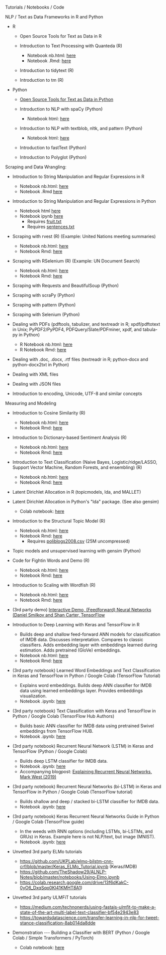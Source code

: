 Tutorials / Notebooks / Code

NLP / Text as Data Frameworks in R and Python

* R
   * Open Source Tools for Text as Data in R
   
   * Introduction to Text Processing with Quanteda (R)
      * Notebook nb.html: [here](https://burtmonroe.github.io/TextAsDataCourse/Tutorials/TADA-IntroToQuanteda.nb.html)    
      * Notebook .Rmd: [here](https://burtmonroe.github.io/TextAsDataCourse/Tutorials/TADA-IntroToQuanteda.Rmd)
      
   * Introduction to tidytext (R)
   
   * Introduction to tm (R)

* Python
   * [Open Source Tools for Text as Data in Python](https://burtmonroe.github.io/TextAsDataCourse/Notes/PythonText/)
   
   * Introduction to NLP with spaCy (Python)
      * Notebook html: [here](https://burtmonroe.github.io/TextAsDataCourse/Tutorials/Introduction%20to%20NLP%20with%20spaCy.html)
      
   * Introduction to NLP with textblob, nltk, and pattern (Python)
      * Notebook html: [here](https://burtmonroe.github.io/TextAsDataCourse/Tutorials/Introduction%20to%20NLP%20with%20TextBlob%2C%20NLTK%2C%20and%20pattern.html)
      
   * Introduction to fastText (Python)
   
   * Introduction to Polyglot (Python)

Scraping and Data Wrangling:

* Introduction to String Manipulation and Regular Expressions in R
    * Notebook nb.html: [here](https://burtmonroe.github.io/TextAsDataCourse/Tutorials/TADA-IntroToTextManipulation.nb.html)
    * Notebook .Rmd [here](https://burtmonroe.github.io/TextAsDataCourse/Tutorials/TADA-IntroToTextManipulation.Rmd)
    
* Introduction to String Manipulation and Regular Expressions in Python
    * Notebook html [here](https://burtmonroe.github.io/TextAsDataCourse/Tutorials/Intro%2Bto%2BString%2BManipulation%2Band%2BRegular%2BExpressions%2Bin%2BPython.html)
    * Notebook ipynb [here](https://burtmonroe.github.io/TextAsDataCourse/Tutorials/Intro%2Bto%2BString%2BManipulation%2Band%2BRegular%2BExpressions%2Bin%2BPython.ipynb)
        * Requires [fruit.txt](https://burtmonroe.github.io/TextAsDataCourse/Tutorials/fruit.txt)
        * Requires [sentences.txt](https://burtmonroe.github.io/TextAsDataCourse/Tutorials/sentences.txt)
        
* Scraping with rvest (R) (Example: United Nations meeting summaries)
   * Notebook nb.html: [here](https://burtmonroe.github.io/TextAsDataCourse/Tutorials/TADA-ScrapingWithRvest_UNMeetingSummaries.nb.html)
   * Notebook Rmd: [here](https://burtmonroe.github.io/TextAsDataCourse/Tutorials/TADA-ScrapingWithRvest_UNMeetingSummaries.Rmd)

* Scraping with RSelenium (R) (Example: UN Document Search)
   * Notebook nb.html: [here](https://burtmonroe.github.io/TextAsDataCourse/Tutorials/TADA-RSelenium.nb.html)
   * Notebook Rmd: [here](https://burtmonroe.github.io/TextAsDataCourse/Tutorials/TADA-RSelenium.Rmd)

* Scraping with Requests and BeautifulSoup (Python)

* Scraping with scraPy (Python)

* Scraping with pattern (Python)

* Scraping with Selenium (Python)

* Dealing with PDFs (pdftools, tabulizer, and textreadr in R; xpdf/pdftotext in Unix; PyPDF2/PyPDF4, PDFQuery/Slate/PDFminer, xpdf, and tabula-py in Python)
   * R Notebook nb.html: [here](https://burtmonroe.github.io/TextAsDataCourse/Tutorials/TADA-PDFs.nb.html)
   * R Notebook Rmd: [here](https://burtmonroe.github.io/TextAsDataCourse/Tutorials/TADA-PDFs.Rmd)


* Dealing with .doc, .docx, .rtf files (textreadr in R; python-docx and python-docx2txt in Python)

* Dealing with XML files

* Dealing with JSON files

* Introduction to encoding, Unicode, UTF-8 and similar concepts

Measuring and Modeling

* Introduction to Cosine Similarity (R)
   * Notebook nb.html: [here](https://burtmonroe.github.io/TextAsDataCourse/Tutorials/TADA-CosineSimTutorial.nb.html)
   * Notebook Rmd: [here](https://burtmonroe.github.io/TextAsDataCourse/Tutorials/TADA-CosineSimTutorial.Rmd)

* Introduction to Dictionary-based Sentiment Analysis (R)
   * Notebook nb.html: [here](https://burtmonroe.github.io/TextAsDataCourse/Tutorials/TADA-SentimentAnalysisWithLexicoder.nb.html)
   * Notebook Rmd: [here](https://burtmonroe.github.io/TextAsDataCourse/Tutorials/TADA-SentimentAnalysisWithLexicoder.Rmd)

* Introduction to Text Classification (Naive Bayes, Logistic/ridge/LASSO, Support Vector Machine, Random Forests, and ensembling) (R)
   * Notebook nb.html: [here](https://burtmonroe.github.io/TextAsDataCourse/Tutorials/TADA-Classification.nb.html)
   * Notebook Rmd: [here](https://burtmonroe.github.io/TextAsDataCourse/Tutorials/TADA-Classification.Rmd)

* Latent Dirichlet Allocation in R (topicmodels, lda, and MALLET)

* Latent Dirichlet Allocation in Python's "lda" package. (See also gensim)
   * Colab notebook: [here](https://colab.research.google.com/drive/1i7DdjegYt4kJqU2fv9-e00qCrbAtEpt2)

* Introduction to the Structural Topic Model (R)
   * Notebook nb.html: [here](https://burtmonroe.github.io/TextAsDataCourse/Tutorials/IntroSTM.nb.html)
   * Notebook Rmd: [here](https://burtmonroe.github.io/TextAsDataCourse/Tutorials/IntroSTM.Rmd)
      * Requires [poliblogs2008.csv](https://burtmonroe.github.io/TextAsDataCourse/Tutorials/poliblogs2008.csv.zip) (25M uncompressed)

* Topic models and unsupervised learning with gensim (Python)

* Code for Fightin Words and Demo (R)
   * Notebook nb.html: [here](https://burtmonroe.github.io/TextAsDataCourse/Tutorials/TADA-FightinWords.nb.html)
   * Notebook Rmd: [here](https://burtmonroe.github.io/TextAsDataCourse/Tutorials/TADA-FightinWords.Rmd)
   
* Introduction to Scaling with Wordfish (R)
   * Notebook nb.html: [here](https://burtmonroe.github.io/TextAsDataCourse/Tutorials/IntroductionToWordfish.nb.html)
   * Notebook Rmd: [here](https://burtmonroe.github.io/TextAsDataCourse/Tutorials/IntroductionToWordfish.Rmd)
   
* (3rd party demo) [Interactive Demo, (Feedforward) Neural Networks (Daniel Smilkov and Shan Carter, TensorFlow](https://playground.tensorflow.org/)

* Introduction to Deep Learning with Keras and TensorFlow in R
   * Builds deep and shallow feed-forward ANN models for classification of IMDB data. Discusses interpretation. Compares to classic classifiers. Adds embedding layer with embeddings learned during estimation. Adds pretrained (GloVe) embeddings.
   * Notebook nb.html: [here](https://burtmonroe.github.io/TextAsDataCourse/Tutorials/TADA-IntroToKerasAndTensflowInR.nb.html)
   * Notebook Rmd: [here](https://burtmonroe.github.io/TextAsDataCourse/Tutorials/TADA-IntroToKerasAndTensflowInR.Rmd)

* (3rd party notebook) Learned Word Embeddings and Text Classification in Keras and TensorFlow in Python / Google Colab (TensorFlow Tutorial)
   * Explains word embeddings. Builds deep ANN classifier for IMDB data using learned embeddings layer. Provides embeddings visualization.
   * Notebook .ipynb: [here](https://www.tensorflow.org/tutorials/text/word_embeddings)

* (3rd party notebook) Text Classification with Keras and TensorFlow in Python / Google Colab (TensorFlow Hub Authors)
   * Builds basic ANN classifier for IMDB data using pretrained Swivel embeddings from TensorFlow HUB.
   * Notebook .ipynb: [here](https://colab.research.google.com/github/tensorflow/hub/blob/master/examples/colab/tf2_text_classification.ipynb)

* (3rd party notebook) Recurrent Neural Network (LSTM) in Keras and TensorFlow (Python / Google Colab)
   * Builds deep LSTM classifier for IMDB data.
   * Notebook .ipynb: [here](https://colab.research.google.com/github/markwest1972/LSTM-Example-Google-Colaboratory/blob/master/LSTM_IMDB_Sentiment_Example.ipynb)
   * Accompanying blogpost: [Explaining Recurrent Neural Networks, Mark West (2019)](https://www.bouvet.no/bouvet-deler/explaining-recurrent-neural-networks)

* (3rd party notebook) Recurrent Neural Networks (bi-LSTM) in Keras and TensorFlow in Python / Google Colab (TensorFlow tutorial)
   * Builds shallow and deep / stacked bi-LSTM classifier for IMDB data.
   * Notebook .ipynb: [here](https://www.tensorflow.org/tutorials/text/text_classification_rnn)

* (3rd party notebook) Keras Recurrent Neural Networks Guide in Python / Google Colab (TensorFlow guide)
   * In the weeds with RNN options (including LSTMs, bi-LSTMs, and GRUs) in Keras. Example here is not NLP/text, but image (MNIST).
   * Notebook .ipynb: [here](https://www.tensorflow.org/guide/keras/rnn)
 
* Unvetted 3rd party ELMo tutorials
   * https://github.com/UKPLab/elmo-bilstm-cnn-crf/blob/master/Keras_ELMo_Tutorial.ipynb (Keras/IMDB)
   * https://github.com/TheShadow29/ALNLP-Notes/blob/master/notebooks/Using-Elmo.ipynb
   * https://colab.research.google.com/drive/13f6dKakC-0yO6_DxqSqo0Kl41KMHT8A1)
   
* Unvetted 3rd party ULMFiT tutorials
   * https://medium.com/technonerds/using-fastais-ulmfit-to-make-a-state-of-the-art-multi-label-text-classifier-bf54e2943e83
   * https://towardsdatascience.com/transfer-learning-in-nlp-for-tweet-stance-classification-8ab014da8dde

* Demonstration --- Building a Classifier with BERT (Python / Google Colab / Simple Transformers / PyTorch)
   * Colab notebook: [here](https://colab.research.google.com/drive/1JKQj-DWHLv_vBdF3VypAIEC6npULOFGy)

